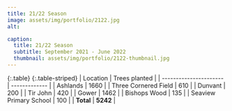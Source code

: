 ```yaml
---
title: 21/22 Season
image: assets/img/portfolio/2122.jpg
alt: 

caption:
  title: 21/22 Season
  subtitle: September 2021 - June 2022
  thumbnail: assets/img/portfolio/2122-thumbnail.jpg
---
```

{:.table}
{:.table-striped}
|     Location           | Trees planted |
| ---------------------- | ------------- |
| Ashlands               | 1660          |
| Three Cornered Field   | 610           |
| Dunvant                | 200           |
| Tir John               | 420           |
| Gower                  | 1462          |
| Bishops Wood           | 135           |
| Seaview Primary School | 100           |
| **Total**              | **5242**      |
